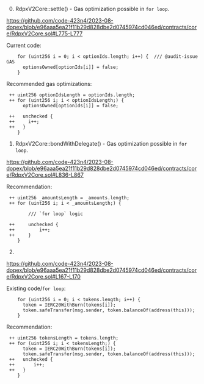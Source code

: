 0. RdpxV2Core::settle() - Gas optimization possible in `for loop`.

https://github.com/code-423n4/2023-08-dopex/blob/e96aaa5ea21f11b29d828dbe2d0745974cd046ed/contracts/core/RdpxV2Core.sol#L775-L777

Current code:
```solidity
    for (uint256 i = 0; i < optionIds.length; i++) {  /// @audit-issue GAS
      optionsOwned[optionIds[i]] = false;
    }
```

Recommended gas optimizations:
```solidity
 ++ uint256 optionIdsLength = optionIds.length;
 ++ for (uint256 i; i < optionIdsLength;) {
      optionsOwned[optionIds[i]] = false;
      
 ++   unchecked {
 ++   	i++;
 ++   }
    }
```


1. RdpxV2Core::bondWithDelegate() - Gas optimization possible in `for loop`.

https://github.com/code-423n4/2023-08-dopex/blob/e96aaa5ea21f11b29d828dbe2d0745974cd046ed/contracts/core/RdpxV2Core.sol#L836-L867

Recommendation:

```solidity
 ++ uint256 _amountsLength = _amounts.length;
 ++ for (uint256 i; i < _amountsLength;) {
    
        /// `for loop` logic
    
 ++     unchecked {
 ++         i++;
 ++     }
    }
```

2. 

https://github.com/code-423n4/2023-08-dopex/blob/e96aaa5ea21f11b29d828dbe2d0745974cd046ed/contracts/core/RdpxV2Core.sol#L167-L170

Existing code/`for loop`:
```solidity
    for (uint256 i = 0; i < tokens.length; i++) {
      token = IERC20WithBurn(tokens[i]);
      token.safeTransfer(msg.sender, token.balanceOf(address(this)));
    }
```

Recommendation:
```solidity
 ++ uint256 tokensLength = tokens.length;
 ++ for (uint256 i; i < tokensLength;) {
      token = IERC20WithBurn(tokens[i]);
      token.safeTransfer(msg.sender, token.balanceOf(address(this)));
 ++   unchecked {
 ++       i++;
 ++   }
    }
```
